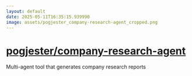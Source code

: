 ```yaml
---
layout: default
date: 2025-05-11T16:35:15.939990
image: assets/pogjester_company-research-agent_cropped.png
---
```


# [pogjester/company-research-agent](https://github.com/pogjester/company-research-agent)

Multi-agent tool that generates company research reports
